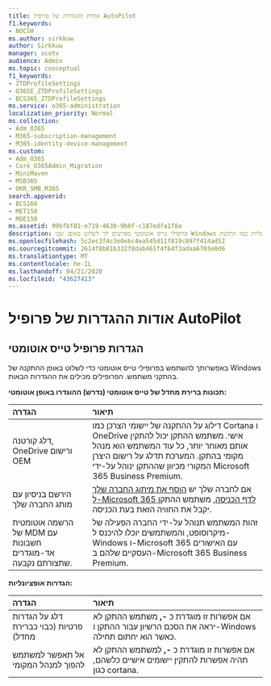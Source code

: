 ```yaml
---
title: אודות ההגדרות של פרופיל AutoPilot
f1.keywords:
- NOCSH
ms.author: sirkkuw
author: Sirkkuw
manager: scotv
audience: Admin
ms.topic: conceptual
f1_keywords:
- ZTDProfileSettings
- O365E_ZTDProfileSettings
- BCS365_ZTDProfileSettings
ms.service: o365-administration
localization_priority: Normal
ms.collection:
- Adm_O365
- M365-subscription-management
- M365-identity-device-management
ms.custom:
- Adm_O365
- Core_O365Admin_Migration
- MiniMaven
- MSB365
- OKR_SMB_M365
search.appverid:
- BCS160
- MET150
- MOE150
ms.assetid: 99bfbf81-e719-4630-9b0f-c187edfa1f8a
description: פרופילי טייס אוטומטי מסייעים לך לשלוט באופן שבו Windows מקבל התקנה בהתקני משתמש. הפרופילים מכילים הגדרות ברירת מחדל ואופציונליות כמו התקנת Cortana.
ms.openlocfilehash: 5c2ec3f4c3e0ebc4ea545d11f819c897f414ad52
ms.sourcegitcommit: 2614f8b81b332f8dab461f4f64f3adaa6703e0d6
ms.translationtype: MT
ms.contentlocale: he-IL
ms.lasthandoff: 04/21/2020
ms.locfileid: "43627413"
---
```

# <a name="about-autopilot-profile-settings"></a>אודות ההגדרות של פרופיל AutoPilot

## <a name="autopilot-profile-settings"></a>הגדרות פרופיל טייס אוטומטי

באפשרותך להשתמש בפרופילי טייס אוטומטי כדי לשלוט באופן ההתקנה של Windows בהתקני משתמש. הפרופילים מכילים את ההגדרות הבאות.
  
 **תכונות ברירת מחדל של טייס אוטומטי (נדרש) ההוגדרו באופן אוטומטי:**
  
|**הגדרה**|**תיאור**|
|:-----|:-----|
|דלג קורטנה, OneDrive ורישום OEM  <br/> |דילוג על ההתקנה של יישומי הצרכן כמו Cortana ו OneDrive אישי. משתמש ההתקן יכול להתקין אותם מאוחר יותר, כל עוד המשתמש הוא מנהל מקומי בהתקן. המערכת תדלג על רישום היצרן המקורי מכיוון שההתקן ינוהל על-ידי Microsoft 365 Business Premium.  <br/> |
|הירשם בניסיון עם מותג החברה שלך  <br/> |אם לחברה שלך יש [הוסף את מיתוג החברה שלך ל-Microsoft 365 לדף הכניסה](https://support.office.com/article/a1229cdb-ce19-4da5-90c7-2b9b146aef0a), משתמש ההתקן יקבל את החוויה הזאת בעת הכניסה.  <br/> |
|הרשמה אוטומטית של MDM עם חשבונות אד-מוגדרים שתצורתם נקבעה.  <br/> |זהות המשתמש תנוהל על-ידי החברה הפעילה של מיקרוסופט, והמשתמשים יוכלו להיכנס ל-Windows ו-Microsoft 365 עם האישורים העסקיים שלהם ב-Microsoft 365 Business Premium.  <br/> |
   
 **הגדרות אופציונליות:**
  
|**הגדרה**|**תיאור**|
|:-----|:-----|
|דלג על הגדרות פרטיות (כבוי כברירת מחדל)  <br/> |אם אפשרות זו מוגדרת כ **-,** משתמש ההתקן לא יראה את הסכם הרשיון עבור ההתקן ו-Windows כאשר הוא יחתום תחילה.  <br/> |
|אל תאפשר למשתמש להפוך למנהל המקומי  <br/> |אם אפשרות זו מוגדרת כ **-,** למשתמש ההתקן לא תהיה אפשרות להתקין יישומים אישיים כלשהם, כגון cortana.<br/> |
   
